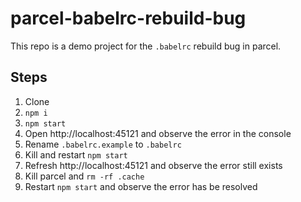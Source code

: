 # parcel-babelrc-rebuild-bug

This repo is a demo project for the `.babelrc` rebuild bug in parcel.

## Steps

1. Clone
2. `npm i`
3. `npm start`
4. Open http://localhost:45121 and observe the error in the console
5. Rename `.babelrc.example` to `.babelrc`
6. Kill and restart `npm start`
7. Refresh http://localhost:45121 and observe the error still exists
8. Kill parcel and `rm -rf .cache`
9. Restart `npm start` and observe the error has be resolved
